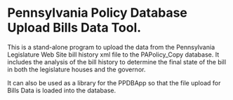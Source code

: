 # Pennsylvania Policy Database Upload Bills Data Tool.

This is a stand-alone program to upload the data from the Pennsylvania Legislature 
Web Site bill history xml file to the PAPolicy_Copy database. It includes the 
analysis of the bill history to determine the final state of the bill in both 
the legislature houses and the governor.

It can also be used as a library for the PPDBApp so that the file upload for
Bills Data is loaded into the database.

